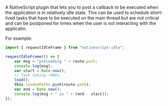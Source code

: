 A NativeScript plugin that lets you to post a callback to be executed when the application is in relatively idle state.
This can be used to schedule short-lived tasks that have to be executed on the main thread but are not critical and can be postponed for times when the user is not interacting with the applicatin.

For example:

``` TypeScript
import { requestIdleFrame } from "nativescript-idle";

requestIdleFrame(() => {
    var msg = "preloading " + route.path;
    console.log(msg);
    var start = Date.now();
    // Task taking ~40ms.
    load();
    this.loadedPaths.push(route.path);
    var end = Date.now();
    console.log(msg + " in " + (end - start));
});
```